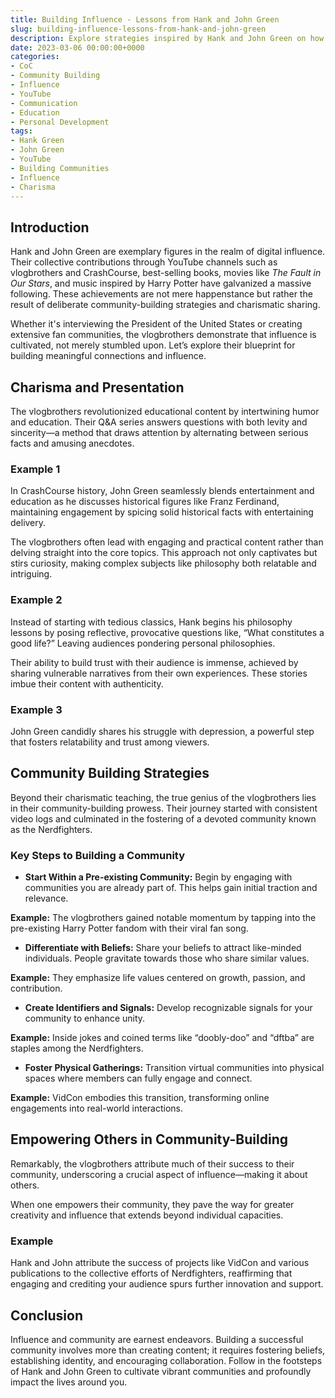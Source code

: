```yaml
---
title: Building Influence - Lessons from Hank and John Green
slug: building-influence-lessons-from-hank-and-john-green
description: Explore strategies inspired by Hank and John Green on how to build influential communities and create impactful connections.
date: 2023-03-06 00:00:00+0000
categories:
- CoC
- Community Building
- Influence
- YouTube
- Communication
- Education
- Personal Development
tags:
- Hank Green
- John Green
- YouTube
- Building Communities
- Influence
- Charisma
---
```


## Introduction

Hank and John Green are exemplary figures in the realm of digital influence. Their collective contributions through YouTube channels such as vlogbrothers and CrashCourse, best-selling books, movies like *The Fault in Our Stars*, and music inspired by Harry Potter have galvanized a massive following. These achievements are not mere happenstance but rather the result of deliberate community-building strategies and charismatic sharing.

Whether it's interviewing the President of the United States or creating extensive fan communities, the vlogbrothers demonstrate that influence is cultivated, not merely stumbled upon. Let’s explore their blueprint for building meaningful connections and influence.

## Charisma and Presentation

The vlogbrothers revolutionized educational content by intertwining humor and education. Their Q&A series answers questions with both levity and sincerity—a method that draws attention by alternating between serious facts and amusing anecdotes.

### Example 1

In CrashCourse history, John Green seamlessly blends entertainment and education as he discusses historical figures like Franz Ferdinand, maintaining engagement by spicing solid historical facts with entertaining delivery.

The vlogbrothers often lead with engaging and practical content rather than delving straight into the core topics. This approach not only captivates but stirs curiosity, making complex subjects like philosophy both relatable and intriguing.

### Example 2

Instead of starting with tedious classics, Hank begins his philosophy lessons by posing reflective, provocative questions like, “What constitutes a good life?” Leaving audiences pondering personal philosophies.

Their ability to build trust with their audience is immense, achieved by sharing vulnerable narratives from their own experiences. These stories imbue their content with authenticity.

### Example 3

John Green candidly shares his struggle with depression, a powerful step that fosters relatability and trust among viewers.

## Community Building Strategies

Beyond their charismatic teaching, the true genius of the vlogbrothers lies in their community-building prowess. Their journey started with consistent video logs and culminated in the fostering of a devoted community known as the Nerdfighters.

### Key Steps to Building a Community

- **Start Within a Pre-existing Community:** Begin by engaging with communities you are already part of. This helps gain initial traction and relevance.

**Example:** The vlogbrothers gained notable momentum by tapping into the pre-existing Harry Potter fandom with their viral fan song.

- **Differentiate with Beliefs:** Share your beliefs to attract like-minded individuals. People gravitate towards those who share similar values.

**Example:** They emphasize life values centered on growth, passion, and contribution.

- **Create Identifiers and Signals:** Develop recognizable signals for your community to enhance unity.

**Example:** Inside jokes and coined terms like “doobly-doo” and “dftba” are staples among the Nerdfighters.

- **Foster Physical Gatherings:** Transition virtual communities into physical spaces where members can fully engage and connect.

**Example:** VidCon embodies this transition, transforming online engagements into real-world interactions.

## Empowering Others in Community-Building

Remarkably, the vlogbrothers attribute much of their success to their community, underscoring a crucial aspect of influence—making it about others.

When one empowers their community, they pave the way for greater creativity and influence that extends beyond individual capacities.

### Example

Hank and John attribute the success of projects like VidCon and various publications to the collective efforts of Nerdfighters, reaffirming that engaging and crediting your audience spurs further innovation and support.

## Conclusion

Influence and community are earnest endeavors. Building a successful community involves more than creating content; it requires fostering beliefs, establishing identity, and encouraging collaboration. Follow in the footsteps of Hank and John Green to cultivate vibrant communities and profoundly impact the lives around you.
